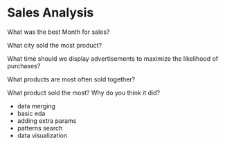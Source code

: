 # Sales Analysis

What was the best Month for sales?

What city sold the most product?

What time should we display advertisements to maximize the likelihood of purchases?

What products are most often sold together?

What product sold the most? Why do you think it did?

- data merging
- basic eda
- adding extra params
- patterns search
- data visualization
